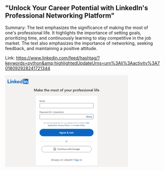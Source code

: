 ## "Unlock Your Career Potential with LinkedIn's Professional Networking Platform"
Summary: The text emphasizes the significance of making the most of one's professional life. It highlights the importance of setting goals, prioritizing time, and continuously learning to stay competitive in the job market. The text also emphasizes the importance of networking, seeking feedback, and maintaining a positive attitude.

Link: https://www.linkedin.com/feed/hashtag/?keywords=python&amp;highlightedUpdateUrns=urn%3Ali%3Aactivity%3A7018092928241721344

<img src="/img/e7c3c49a-5b6e-4eb2-a81f-6108ec785d36.png" width="400" />
<br/><br/>
